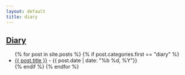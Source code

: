 ```yaml
---
layout: default
title: diary
---
```

## [Diary]({{title}})

<div>
  <ul class="posts">
  {% for post in site.posts %}
    {% if post.categories.first == "diary"  %}
      <li>
      <a href="{{ post.url }}"> {{ post.title }}</a> - {{ post.date | date: "%b %d, %Y"}}
      </li>
    {% endif %}
  {% endfor %}
  </ul>
</div>
